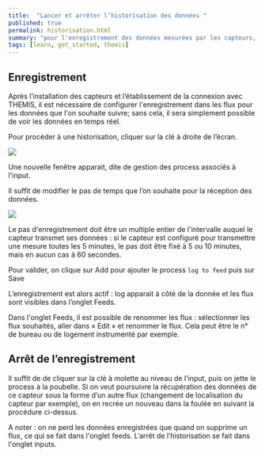 ```yaml
---
title:  "Lancer et arrêter l’historisation des données "
published: true
permalink: historisation.html
summary: "pour l'enregistrement des données mesurées par les capteurs, THEMIS propose un dispositif très flexible basé sur des processus"
tags: [learn, get_started, themis]
---
```


## Enregistrement

Après l’installation des capteurs et l’établissement de la connexion avec THEMIS, il est nécessaire de configurer l'enregistrement dans les flux pour les données que l'on souhaite suivre; sans cela, il sera simplement possible de voir les données en temps réel. 

Pour procéder à une historisation, cliquer sur la clé à droite de l’écran. 

![](images/post5/Clé_molette.PNG)

Une nouvelle fenêtre apparait, dite de gestion des process associés à l'input.

Il suffit de modifier le pas de temps que l’on souhaite pour la réception des données. 

![](images/post5/fréquence.PNG)

Le pas d'enregistrement doit être un multiple entier de l'intervalle auquel le capteur transmet ses données : si le capteur est configuré pour transmettre une mesure toutes les 5 minutes, le pas doit être fixé à 5 ou 10 minutes, mais en aucun cas à 60 secondes. 

Pour valider, on clique sur <span class="label label-info">Add</span> pour ajouter le process `log to feed` puis sur <span class="label label-info">Save</span>

L’enregistrement est alors actif : <span class="label label-info">log</span> apparait à côté de la donnée et les flux sont visibles dans l’onglet Feeds. 

Dans l'onglet Feeds, il est possible de renommer les flux : sélectionner les flux souhaités, aller dans « Edit » et renommer le flux. Cela peut être le n° de bureau ou de logement instrumenté par exemple. 

## Arrêt de l’enregistrement 

Il suffit de de cliquer sur la clé à molette au niveau de l'input, puis on jette le process à la poubelle. Si on veut poursuivre la récupération des données de ce capteur sous la forme d’un autre flux (changement de localisation du capteur par exemple), on en recrée un nouveau dans la foulée en suivant la procédure ci-dessus.

A noter : on ne perd les données enregistrées que quand on supprime un flux, ce qui se fait dans l'onglet feeds. L’arrêt de l’historisation se fait dans l'onglet inputs. 
